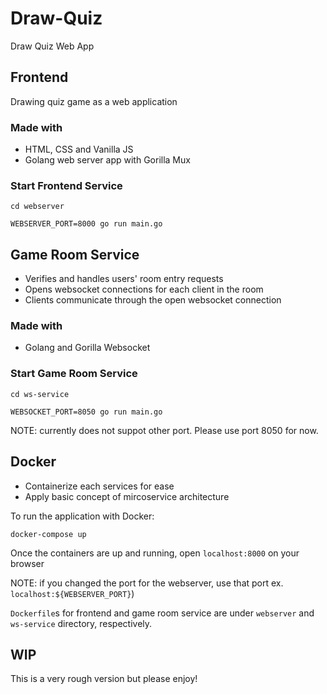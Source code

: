# Draw-Quiz
Draw Quiz Web App

## Frontend
Drawing quiz game as a web application 

### Made with
- HTML, CSS and Vanilla JS
- Golang web server app with Gorilla Mux

### Start Frontend Service
```
cd webserver
```
```
WEBSERVER_PORT=8000 go run main.go
```

## Game Room Service
- Verifies and handles users' room entry requests
- Opens websocket connections for each client in the room
- Clients communicate through the open websocket connection

### Made with
- Golang and Gorilla Websocket

### Start Game Room Service
```
cd ws-service
```
```
WEBSOCKET_PORT=8050 go run main.go
```
NOTE: currently does not suppot other port. Please use port 8050 for now.

## Docker
- Containerize each services for ease
- Apply basic concept of mircoservice architecture

To run the application with Docker:
```
docker-compose up
```

Once the containers are up and running, open `localhost:8000` on your browser

NOTE: if you changed the port for the webserver, use that port ex. `localhost:${WEBSERVER_PORT}`)

`Dockerfile`s for frontend and game room service are under `webserver` and `ws-service` directory, respectively. 

## WIP
This is a very rough version but please enjoy!
